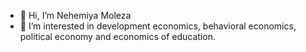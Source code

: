 - 👋 Hi, I’m Nehemiya Moleza
- 👀 I’m interested in development economics, behavioral economics, political economy and economics of education.
<!--- 🌱 I’m currently learning --->
<!--- 💞️ I’m looking to collaborate on --->
<!--- 📫 How to reach me --->

<!---
NehemiyaMoleza/NehemiyaMoleza is a ✨ special ✨ repository because its `README.md` (this file) appears on your GitHub profile.
You can click the Preview link to take a look at your changes.
--->
